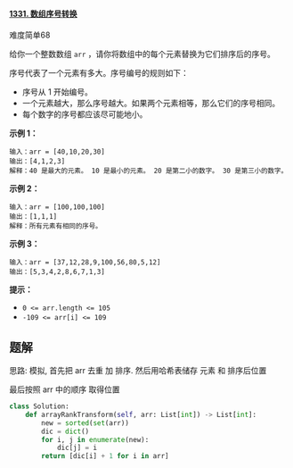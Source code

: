 #### [1331. 数组序号转换](https://leetcode.cn/problems/rank-transform-of-an-array/)

难度简单68

给你一个整数数组 `arr` ，请你将数组中的每个元素替换为它们排序后的序号。

序号代表了一个元素有多大。序号编号的规则如下：

- 序号从 1 开始编号。
- 一个元素越大，那么序号越大。如果两个元素相等，那么它们的序号相同。
- 每个数字的序号都应该尽可能地小。

 

**示例 1：**

```
输入：arr = [40,10,20,30]
输出：[4,1,2,3]
解释：40 是最大的元素。 10 是最小的元素。 20 是第二小的数字。 30 是第三小的数字。
```

**示例 2：**

```
输入：arr = [100,100,100]
输出：[1,1,1]
解释：所有元素有相同的序号。
```

**示例 3：**

```
输入：arr = [37,12,28,9,100,56,80,5,12]
输出：[5,3,4,2,8,6,7,1,3]
```

 

**提示：**

- `0 <= arr.length <= 105`
- `-109 <= arr[i] <= 109`



## 题解



思路: 模拟, 首先把 arr 去重 加 排序. 然后用哈希表储存 元素 和 排序后位置

最后按照 arr 中的顺序 取得位置 



~~~python
class Solution:
    def arrayRankTransform(self, arr: List[int]) -> List[int]:
        new = sorted(set(arr))
        dic = dict()
        for i, j in enumerate(new):
            dic[j] = i
        return [dic[i] + 1 for i in arr]
~~~

